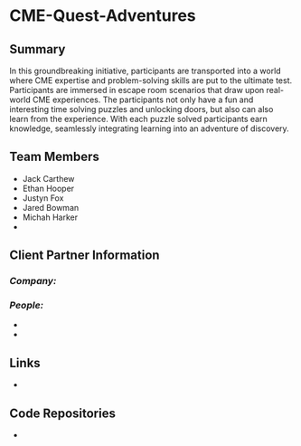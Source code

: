 # CME-Quest-Adventures

## **Summary**

In this groundbreaking initiative, participants are transported into a world where CME expertise and problem-solving skills are put to the ultimate test. Participants are immersed in escape room scenarios that draw upon real-world CME experiences. The participants not only have a fun and interesting time solving puzzles and unlocking doors, but also can also learn from the experience. With each puzzle solved participants earn knowledge, seamlessly integrating learning into an adventure of discovery.

## **Team Members**

- Jack Carthew
- Ethan Hooper
- Justyn Fox
- Jared Bowman
- Michah Harker
- 
## **Client Partner Information**

### *Company:*


### *People:*
- 
- 

## **Links**

- 

## **Code Repositories**

-
